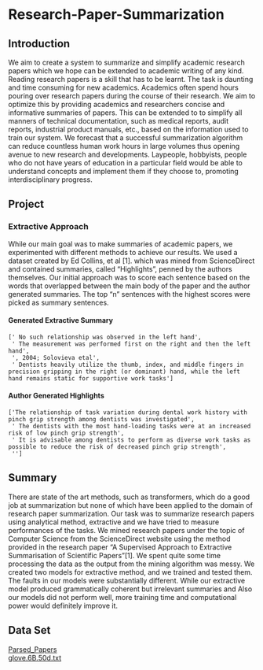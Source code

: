 # Research-Paper-Summarization


## Introduction
We aim to create a system to summarize and simplify academic research papers which we hope can be extended to academic writing of any kind. Reading research papers is a skill that has to be learnt. The task is daunting and time consuming for new academics. Academics often spend hours pouring over research papers during the course of their research. We aim to optimize this by providing academics and researchers concise and informative summaries of papers. This can be extended to to simplify all manners of technical documentation, such as medical reports, audit reports, industrial product manuals, etc., based on the information used to train our system. We forecast that a successful summarization algorithm can reduce countless human work hours in large volumes thus opening avenue to new research and developments. Laypeople, hobbyists, people who do not have years of education in a particular field would be able to understand concepts and implement them if they choose to, promoting interdisciplinary progress. 

## Project
### Extractive Approach
While our main goal was to make summaries of academic papers, we experimented with different methods to achieve our results. We used a dataset created by Ed Collins, et al [1]. which was mined from ScienceDirect and contained summaries, called “Highlights”, penned by the authors themselves. Our initial approach was to score each sentence based on the words that overlapped between the main body of the paper and the author generated summaries. The top “n” sentences with the highest scores were picked as summary sentences. 

#### Generated Extractive Summary
```
[' No such relationship was observed in the left hand',
 ' The measurement was performed first on the right and then the left hand',
 ', 2004; Solovieva etal',
 ' Dentists heavily utilize the thumb, index, and middle fingers in precision gripping in the right (or dominant) hand, while the left hand remains static for supportive work tasks']
```
#### Author Generated Highlights
```
['The relationship of task variation during dental work history with pinch grip strength among dentists was investigated',
 ' The dentists with the most hand-loading tasks were at an increased risk of low pinch grip strength',
 ' It is advisable among dentists to perform as diverse work tasks as possible to reduce the risk of decreased pinch grip strength',
 '']
```

## Summary
There are state of the art methods, such as transformers, which do a good job at summarization but none of which have been applied to the domain of research paper summarization. Our task was to summarize research papers using analytical method, extractive and we have tried to measure performances of the tasks. We mined research papers under the topic of Computer Science from the ScienceDirect website using the method provided in the research paper “A Supervised Approach to Extractive Summarisation of Scientific Papers”[1]. We spent quite some time processing the data as the output from the mining algorithm was messy. We created two models for extractive method, and we trained and tested them. The faults in our models were substantially different. While our extractive model produced grammatically coherent but irrelevant summaries and Also our models did not perform well, more training time and computational power would definitely improve it.

## Data Set
[Parsed_Papers](https://drive.google.com/drive/folders/1Xz78mg_5LLQUhumIqwQYw93apSsO3DFi)  <br>
[glove.6B.50d.txt](https://www.kaggle.com/datasets/watts2/glove6b50dtxt)

